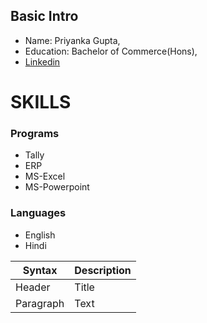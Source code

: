## Basic Intro
- Name: Priyanka Gupta,
- Education: Bachelor of Commerce(Hons),
-  [Linkedin](http://www.linkedin.com/in/pynk)
# SKILLS
### Programs
-  Tally
-  ERP
-  MS-Excel
-  MS-Powerpoint

### Languages
- English
- Hindi
  
| Syntax | Description |
| ----------- | ----------- |
| Header | Title |
| Paragraph | Text |
   
